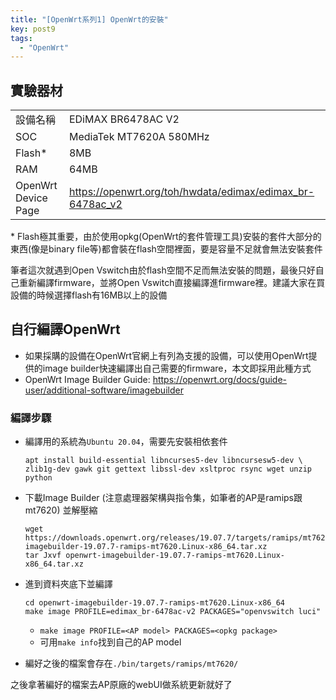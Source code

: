 ```yaml
---
title: "[OpenWrt系列1] OpenWrt的安裝"
key: post9
tags:
  - "OpenWrt"
---
```

<!--more-->
## 實驗器材

|                        |                                                             |
| :--------------------- | :---------------------------------------------------------- |
| 設備名稱                | EDiMAX BR6478AC V2                                          |
| SOC                    | MediaTek MT7620A 580MHz                                     |
| Flash*                 | 8MB                                                         |
| RAM                    | 64MB                                                        |
| OpenWrt<br>Device Page | <https://openwrt.org/toh/hwdata/edimax/edimax_br-6478ac_v2> |

\* Flash極其重要，由於使用opkg(OpenWrt的套件管理工具)安裝的套件大部分的東西(像是binary file等)都會裝在flash空間裡面，要是容量不足就會無法安裝套件

筆者這次就遇到Open Vswitch由於flash空間不足而無法安裝的問題，最後只好自己重新編譯firmware，並將Open Vswitch直接編譯進firmware裡。建議大家在買設備的時候選擇flash有16MB以上的設備

## 自行編譯OpenWrt

- 如果採購的設備在OpenWrt官網上有列為支援的設備，可以使用OpenWrt提供的image builder快速編譯出自己需要的firmware，本文即採用此種方式
- OpenWrt Image Builder Guide: <https://openwrt.org/docs/guide-user/additional-software/imagebuilder>

### 編譯步驟

- 編譯用的系統為`Ubuntu 20.04`，需要先安裝相依套件

    ```
    apt install build-essential libncurses5-dev libncursesw5-dev \
    zlib1g-dev gawk git gettext libssl-dev xsltproc rsync wget unzip python
    ```

- 下載Image Builder (注意處理器架構與指令集，如筆者的AP是ramips跟mt7620) 並解壓縮

    ```
    wget https://downloads.openwrt.org/releases/19.07.7/targets/ramips/mt7620/openwrt-imagebuilder-19.07.7-ramips-mt7620.Linux-x86_64.tar.xz
    tar Jxvf openwrt-imagebuilder-19.07.7-ramips-mt7620.Linux-x86_64.tar.xz
    ```

- 進到資料夾底下並編譯

    ```
    cd openwrt-imagebuilder-19.07.7-ramips-mt7620.Linux-x86_64
    make image PROFILE=edimax_br-6478ac-v2 PACKAGES="openvswitch luci"
    ```

    - `make image PROFILE=<AP model> PACKAGES=<opkg package>`
    - 可用`make info`找到自己的AP model

- 編好之後的檔案會存在`./bin/targets/ramips/mt7620/`

之後拿著編好的檔案去AP原廠的webUI做系統更新就好了
